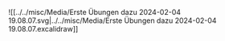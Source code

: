 ![[../../misc/Media/Erste Übungen dazu 2024-02-04 19.08.07.svg|../../misc/Media/Erste Übungen dazu 2024-02-04 19.08.07.excalidraw]]

